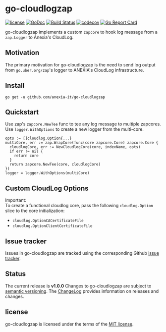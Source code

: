 # go-cloudlogzap
[![license](https://img.shields.io/github/license/mashape/apistatus.svg?maxAge=2592000)](https://github.com/anexia-it/go-cloudlogzap/blob/master/LICENSE)
[![GoDoc](https://godoc.org/github.com/anexia-it/go-cloudlogzap?status.svg)](https://godoc.org/github.com/anexia-it/go-cloudlogzap)
[![Build Status](https://travis-ci.org/anexia-it/go-cloudlogzap.svg?branch=master)](https://travis-ci.org/anexia-it/go-cloudlogzap)
[![codecov](https://codecov.io/gh/anexia-it/go-cloudlogzap/branch/master/graph/badge.svg)](https://codecov.io/gh/anexia-it/go-cloudlogzap)
[![Go Report Card](https://goreportcard.com/badge/github.com/anexia-it/go-cloudlogzap)](https://goreportcard.com/report/github.com/anexia-it/go-cloudlogzap)

go-cloudlogzap implements a custom `zapcore` to hook log message from a `zap.Logger` to Anexia's CloudLog.  

## Motivation
The primary motivation for go-cloudlogzap is the need to send log output from `go.uber.org/zap`'s logger to ANEXIA's CloudLog infrastructure.

## Install
`go get -u github.com/anexia-it/go-cloudlogzap`

## Quickstart
Use zap's `zapcore.NewTee` func to tee any log message to multiple zapcores. Use `logger.WithOptions` to create a new logger from the multi-core.
```
opts := []cloudlog.Option{...}
multiCore, err := zap.WrapCore(func(core zapcore.Core) zapcore.Core {
  cloudlogCore, err := NewCloudlogCore(core, indexName, opts)
  if err != nil {
    return core
  }
  return zapcore.NewTee(core, cloudlogCore)
})
logger = logger.WithOptions(multiCore)
```

## Custom CloudLog Options
Important:  
To create a functional cloudlog core, pass the following `cloudlog.Option` slice to the core initialization:
* `cloudlog.OptionCACertificateFile`
* `cloudlog.OptionClientCertificateFile`

## Issue tracker
Issues in go-cloudlogzap are tracked using the corresponding Github [issue tracker](https://github.com/anexia-it/go-cloudlogzap/issues).

## Status
The current release is **v1.0.0**
Changes to go-cloudlogzap are subject to [semantic versioning](http://semver.org/).
The [ChangeLog](https://github.com/anexia-it/go-cloudlogzap/blob/master/CHANGELOG.md) provides information on releases and changes.

## license
go-cloudlogzap is licensed under the terms of the [MIT license](https://github.com/anexia-it/go-cloudlogzap/LICENSE).
